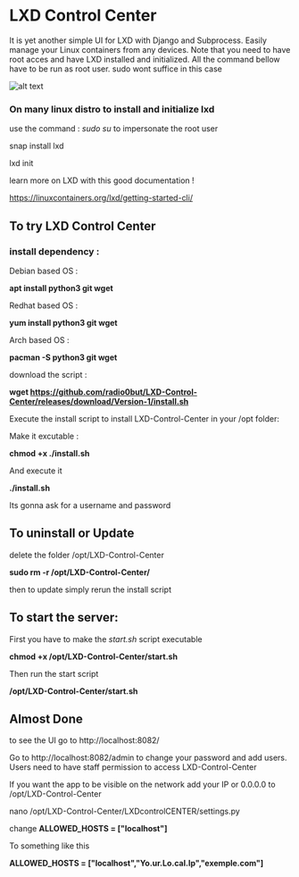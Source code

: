 # LXD Control Center

It is yet another simple UI for LXD with Django and Subprocess.
Easily manage your Linux containers from any devices. Note that you need to have root acces and have LXD installed and initialized. All the command bellow have to be run as root user. sudo wont suffice in this case



![alt text](https://imgur.com/7zcIV74.png "Screenshot By the way lydianna is the hostame of the computer it was runnin on.")

### On many linux distro to install and initialize lxd

use the command : _sudo su_ to impersonate the root user

snap install lxd

lxd init

learn more on LXD with this good documentation !

https://linuxcontainers.org/lxd/getting-started-cli/

## To try LXD Control Center 

### install dependency :

Debian based OS :

__apt install python3 git wget__

Redhat based OS :

__yum install python3 git wget__

Arch based OS :

__pacman -S python3 git wget__

download the script :

__wget https://github.com/radio0but/LXD-Control-Center/releases/download/Version-1/install.sh__


Execute the install script to install LXD-Control-Center in your /opt folder:

Make it excutable :

__chmod +x ./install.sh__

And execute it

__./install.sh__

Its gonna ask for a username and password

## To uninstall or Update

delete the folder /opt/LXD-Control-Center

__sudo rm -r  /opt/LXD-Control-Center/__

then to update simply rerun the install script

## To start the server:

First you have to make the *start.sh* script executable

**chmod +x /opt/LXD-Control-Center/start.sh**

Then run the start script

__/opt/LXD-Control-Center/start.sh__ 

## Almost Done

to see the UI go to http://localhost:8082/

Go to http://localhost:8082/admin to change your password and add users. Users need to have staff permission to access LXD-Control-Center

If you want the app to be visible on the network add your IP or 0.0.0.0 to /opt/LXD-Control-Center

nano /opt/LXD-Control-Center/LXDcontrolCENTER/settings.py

change
__ALLOWED_HOSTS = ["localhost"]__

To something like this

__ALLOWED_HOSTS = ["localhost","Yo.ur.Lo.cal.Ip","exemple.com"]__